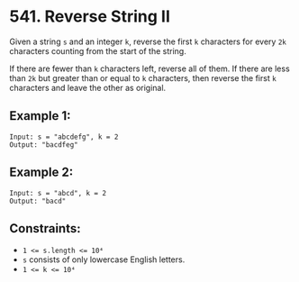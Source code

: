 # 541. Reverse String II

Given a string `s` and an integer `k`, reverse the first `k` characters for every `2k` characters counting from the start of the string.

If there are fewer than `k` characters left, reverse all of them. If there are less than `2k` but greater than or equal to `k` characters, then reverse the first `k` characters and leave the other as original.

## Example 1:

```
Input: s = "abcdefg", k = 2
Output: "bacdfeg"
```

## Example 2:

```
Input: s = "abcd", k = 2
Output: "bacd"
```

## Constraints:

- `1 <= s.length <= 10⁴`
- `s` consists of only lowercase English letters.
- `1 <= k <= 10⁴`
